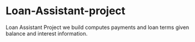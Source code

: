 # Loan-Assistant-project
Loan Assistant Project we build computes payments and loan terms given balance and interest information.

